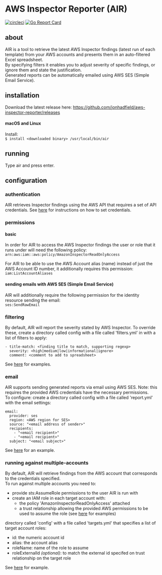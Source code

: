 # AWS Inspector Reporter (AIR)

[![circleci][circleci-image]][circleci-url] [![Go Report Card][go-report-card-image]][go-report-card-url] 

## about
AIR is a tool to retrieve the latest AWS Inspector findings (latest run of each template) from your AWS accounts and presents them in an auto-filtered Excel spreadsheet.  
By specifying filters it enables you to adjust severity of specific findings, or ignore them and state the justification.  
Generated reports can be automatically emailed using AWS SES (Simple Email Service).
 

## installation
Download the latest release here: https://github.com/jonhadfield/aws-inspector-reporter/releases

#### macOS and Linux
  
Install:  
``
$ install <downloaded binary> /usr/local/bin/air
``  

## running

Type air and press enter.

## configuration

### authentication
AIR retrieves Inspector findings using the AWS API that requires a set of API credentials. See [here](https://docs.aws.amazon.com/cli/latest/userguide/cli-chap-getting-started.html#cli-quick-configuration) for instructions on how to set credentials. 

### permissions
#### basic  
In order for AIR to access the AWS Inspector findings the user or role that it runs under will need the following policy:  
``
arn:aws:iam::aws:policy/AmazonInspectorReadOnlyAccess  
``    

For AIR to be able to use the AWS Account alias (name) instead of just the AWS Account ID number, it additionally requires this permission:  
``
iam:ListAccountAliases
``  

#### sending emails with AWS SES (Simple Email Service)
AIR will additionally require the following permission for the identity resource sending the email:  
``
ses:SendRawEmail
``

### filtering
By default, AIR will report the severity stated by AWS Inspector. To override these, create a directory called config with a file called 'filters.yml' in with a list of filters to apply:  

    - title-match: <finding title to match, supporting regexp>  
      severity: <high|medium|low|informational|ignore>  
      comment: <comment to add to spreadsheet>

See [here](docs/filters.yml.example) for examples.


### email
AIR supports sending generated reports via email using AWS SES. Note: this requires the provided AWS credentials have the necessary permissions.  
To configure: create a directory called config with a file called 'report.yml' with the email settings:

    email:
      provider: ses
      region: <AWS region for SES>
      source: "<email address of sender>"
      recipients:
        - "<email recipient>"
        - "<email recipient>"
      subject: "<email subject>"
 
See [here](docs/report.yml.example) for an example.


### running against multiple-accounts
By default, AIR will retrieve findings from the AWS account that corresponds to the credentials specified.  
To run against multiple accounts you need to:  
* provide sts:AssumeRole permissions to the user AIR is run with
* create an IAM role in each target account with:
  * the policy 'AmazonInspectorReadOnlyAccess' attached
  * a trust relationship allowing the provided AWS permissions to be used to assume the role (see [here](docs/TRUST.md) for examples)

directory called 'config' with a file called 'targets.yml' that specifies a list of target account roles:
* id: the numeric account id
* alias: the account alias
* roleName: name of the role to assume
* roleExternalId _(optional)_: to match the external id specifed on trust relationship on the target role  

See [here](docs/targets.yml.example) for example.

[circleci-image]: https://circleci.com/gh/jonhadfield/aws-inspector-reporter.svg?style=svg
[circleci-url]: https://circleci.com/gh/jonhadfield/aws-inspector-reporter
[go-report-card-url]: https://goreportcard.com/report/github.com/jonhadfield/aws-inspector-reporter
[go-report-card-image]: https://goreportcard.com/badge/github.com/jonhadfield/aws-inspector-reporter